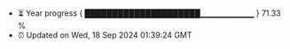 - ⏳ Year progress { █████████████████████▁▁▁▁▁▁▁▁▁ } 71.33 %
- ⏰ Updated on Wed, 18 Sep 2024 01:39:24 GMT

